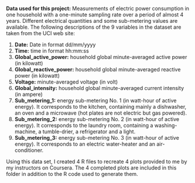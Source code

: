 **Data used for this project:** Measurements of electric power consumption in one household with a one-minute sampling rate over a period of almost 4 years. Different electrical quantities and some sub-metering values are available.
The following descriptions of the 9 variables in the dataset are taken from the UCI web site:

1. **Date:** Date in format dd/mm/yyyy
2. **Time:** time in format hh:mm:ss
3. **Global_active_power:** household global minute-averaged active power (in kilowatt)
4. **Global_reactive_power:** household global minute-averaged reactive power (in kilowatt)
5. **Voltage:** minute-averaged voltage (in volt)
6. **Global_intensity:** household global minute-averaged current intensity (in ampere)
7. **Sub_metering_1:** energy sub-metering No. 1 (in watt-hour of active energy). It corresponds to the kitchen, containing mainly a dishwasher, an oven and a microwave (hot plates are not electric but gas powered).
8. **Sub_metering_2:** energy sub-metering No. 2 (in watt-hour of active energy). It corresponds to the laundry room, containing a washing-machine, a tumble-drier, a refrigerator and a light.
9. **Sub_metering_3:** energy sub-metering No. 3 (in watt-hour of active energy). It corresponds to an electric water-heater and an air-conditioner.

Using this data set, I created 4 R files to recreate 4 plots provided to me by my instructors on Coursera. The 4 completed plots are included in this folder in addition to the R code used to generate them.
